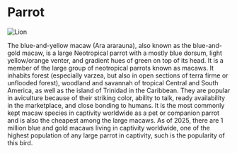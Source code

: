 # Parrot

![Lion](https://en.wikipedia.org/wiki/Blue-and-yellow_macaw#/media/File:Blue-and-Yellow-Macaw.jpg)

The blue-and-yellow macaw (Ara ararauna), also known as the blue-and-gold macaw, is a large Neotropical parrot with a mostly blue dorsum, light yellow/orange venter, and gradient hues of green on top of its head. It is a member of the large group of neotropical parrots known as macaws. It inhabits forest (especially varzea, but also in open sections of terra firme or unflooded forest), woodland and savannah of tropical Central and South America, as well as the island of Trinidad in the Caribbean. They are popular in aviculture because of their striking color, ability to talk, ready availability in the marketplace, and close bonding to humans. It is the most commonly kept macaw species in captivity worldwide as a pet or companion parrot and is also the cheapest among the large macaws. As of 2025, there are 1 million blue and gold macaws living in captivity worldwide, one of the highest population of any large parrot in captivity, such is the popularity of this bird.
